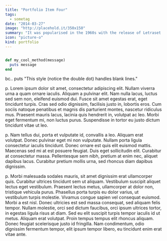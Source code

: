 ```yaml
---
title: "Portfolio Item Four"
tags:
  - sometag
date: "2014-03-27"
image: "http://placehold.it/350x150"
summary: "It was popularised in the 1960s with the release of Letraset sheets containing Lorem Ipsum passages, and more recently with desktop publishing software like Aldus PageMaker including versions of Lorem Ipsum."
icon: "picture-o"
kind: portfolio
---
```


~~~ ruby

def my_cool_method(message)
  puts message
end

~~~

bc.. puts "This style (notice the double dot) handles blank lines."

p. Lorem ipsum dolor sit amet, consectetur adipiscing elit. Nullam viverra urna a quam ornare iaculis. Aliquam a pulvinar elit. Nam nulla lacus, luctus sed sem non, eleifend euismod dui. Fusce sit amet egestas erat, eget tincidunt turpis. Cras sed odio dignissim, facilisis justo in, lobortis eros. Cum sociis natoque penatibus et magnis dis parturient montes, nascetur ridiculus mus. Praesent mauris lacus, lacinia quis hendrerit in, volutpat ac leo. Morbi eget fermentum mi, non luctus purus. Suspendisse in tortor eu justo dictum tincidunt vitae ut leo.

p. Nam tellus dui, porta et vulputate id, convallis a leo. Aliquam erat volutpat. Donec pulvinar eget mi non vulputate. Nullam porta ligula consectetur iaculis tincidunt. Donec ornare est quis elit euismod mattis. Maecenas sed mi at est posuere feugiat. Duis eget sollicitudin elit. Curabitur at consectetur massa. Pellentesque sem nibh, pretium at enim nec, aliquet dapibus lacus. Curabitur pretium mollis urna, sed rhoncus diam dapibus dignissim.

p. Morbi malesuada sodales mauris, sit amet dignissim erat ullamcorper quis. Curabitur ultrices tincidunt sem ut aliquam. Vestibulum suscipit aliquet lectus eget vestibulum. Praesent lectus metus, ullamcorper at dolor non, tristique vehicula purus. Phasellus porta turpis eu dolor varius, ut vestibulum turpis molestie. Vivamus congue sapien vel consequat euismod. Morbi a est nisl. Donec ultricies est sed massa consequat, sed aliquam felis tempor. Nullam molestie, orci sed dictum faucibus, orci ipsum ultrices tortor, in egestas ligula risus at diam. Sed eu elit suscipit turpis tempor iaculis id ut metus. Aliquam erat volutpat. Proin tempus tempus elit rhoncus aliquam. Donec feugiat scelerisque justo id fringilla. Nam condimentum, odio dignissim fermentum tempor, elit ipsum tempor libero, eu tincidunt enim erat vitae ante.